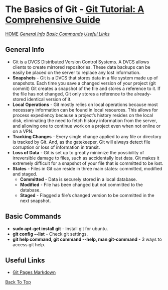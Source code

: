 # The Basics of Git - [Git Tutorial: A Comprehensive Guide](https://blog.udemy.com/git-tutorial-a-comprehensive-guide/)

[HOME](./README.md)
[_General Info_](#general-info)
[_Basic Commands_](#basic-commands)
[_Useful Links_](#useful-links)

## General Info

- Git is a DVCS Distributed Version Control Systems. A DVCS allows clients to create mirrored repositories. These data backups can be easily be placed on the server to replace any lost information.
- **Snapshots** - Git is a DVCS that stores data in a file system made up of snapshots. Each time you save a changed version of your project (git commit)  Git creates a snapshot of the file and stores a reference to it. If the file has not changed, Git only stores a reference to the already-stored identical version of it.
- **Local Operations** - Git mostly relies on local operations because most necessary information can be found in local resources. This allows for process expediency because a project’s history resides on the local disk, eliminating the need to fetch history information from the server, and allowing one to continue work on a project even when not online or on a VPN.
- **Tracking Changes** - Every single change applied to any file or directory is tracked by Git. And, as the gatekeeper, Git will always detect file corruption or loss of information in transit.
- **Loss of Data** - Git is set up to greatly minimize the possibility of irreversible damage to files, such as accidentally lost data. Git makes it extremely difficult for a snapshot of your file that is committed to be lost.
- **States** - Files in Git can reside in three main states: committed, modified and staged.
  - **Committed** - Data is securely stored in a local database.
  - **Modified** - File has been changed but not committed to the database.
  - **Staged** - Flagged a file’s changed version to be committed in the next snapshot.

## Basic Commands

- **sudo apt-get install git** - Install git for ubuntu.
- **git config --list** - Check git settings.
- **git help command, git command --help, man git-command** - 3 ways to access git help.

## Useful Links

- [Git Pages Markdown](https://docs.github.com/en/get-started/writing-on-github/getting-started-with-writing-and-formatting-on-github/basic-writing-and-formatting-syntax)

[Back To Top](#the-basics-of-git---git-tutorial-a-comprehensive-guide)
